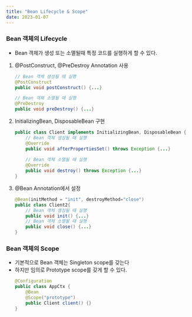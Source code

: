 ```yaml
---
title: "Bean Lifecycle & Scope"
date: 2023-01-07
---
```


### Bean 객체의 Lifecycle
- Bean 객체가 생성 또는 소멸될때 특정 코드를 실행하게 할 수 있다.

1. @PostConstruct, @PreDestroy Annotation 사용
    ```java
    // Bean 객체 생성될 때 실행
    @PostConstruct
    public void postConstruct() {...}

    // Bean 객체 소멸될 때 실행
    @PreDestroy
    public void preDestroy() {...}
    ```

2. InitializingBean, DisposableBean 구현

    ```java
    public class Client implements InitializingBean, DisposableBean {
        // Bean 객체 생성될 때 실행
        @Override
        public void afterPropertiesSet() throws Exception {...}
        
        // Bean 객체 소멸될 때 실행
        @Override
        public void destroy() throws Exception {...}
    }
    ```

3. @Bean Annotation에서 설정

    ```java
    @Bean(initMethod = "init", destroyMethod="close")
    public class Client2{
        // Bean 객체 생성될 때 실행
        public void init() {...}
        // Bean 객체 소멸될 때 실행
        public void close() {...}
    }
    ```

### Bean 객체의 Scope

- 기본적으로 Bean 객체는 Singleton scope를 갖는다
- 하지만 임의로 Prototype scope를 갖게 할 수 있다.
    ```java
    @Configuration
    public class AppCtx {
        @Bean
        @Scope("prototype")
        public Client client() {}
    }
    ```
